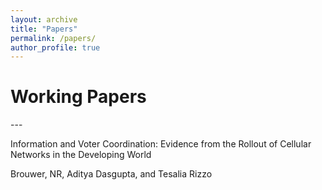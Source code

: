 ```yaml
---
layout: archive
title: "Papers"
permalink: /papers/
author_profile: true
---
```


<h1> Working Papers</h1>
---

<!---
{% if author.googlescholar %}
  You can also find my articles on <u><a href="{{author.googlescholar}}">my Google Scholar profile</a>.</u>
{% endif %}

{% include base_path %}

{% for post in site.publications reversed %}
  {% if post.pubtype == 'working' %}
      {% include archive-single.html %}
  {% endif %}
{% endfor %}
-->

<font size=”16”> Information and Voter Coordination: Evidence from the Rollout of Cellular Networks in the Developing World </font>

<font size=”12”> Brouwer, NR, Aditya Dasgupta, and Tesalia Rizzo </font>